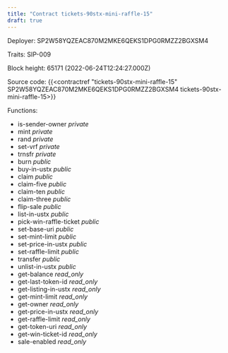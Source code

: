 ```yaml
---
title: "Contract tickets-90stx-mini-raffle-15"
draft: true
---
```

Deployer: SP2W58YQZEAC870M2MKE6QEKS1DPG0RMZZ2BGXSM4

Traits:
SIP-009 



Block height: 65171 (2022-06-24T12:24:27.000Z)

Source code: {{<contractref "tickets-90stx-mini-raffle-15" SP2W58YQZEAC870M2MKE6QEKS1DPG0RMZZ2BGXSM4 tickets-90stx-mini-raffle-15>}}

Functions:

* is-sender-owner _private_
* mint _private_
* rand _private_
* set-vrf _private_
* trnsfr _private_
* burn _public_
* buy-in-ustx _public_
* claim _public_
* claim-five _public_
* claim-ten _public_
* claim-three _public_
* flip-sale _public_
* list-in-ustx _public_
* pick-win-raffle-ticket _public_
* set-base-uri _public_
* set-mint-limit _public_
* set-price-in-ustx _public_
* set-raffle-limit _public_
* transfer _public_
* unlist-in-ustx _public_
* get-balance _read_only_
* get-last-token-id _read_only_
* get-listing-in-ustx _read_only_
* get-mint-limit _read_only_
* get-owner _read_only_
* get-price-in-ustx _read_only_
* get-raffle-limit _read_only_
* get-token-uri _read_only_
* get-win-ticket-id _read_only_
* sale-enabled _read_only_
